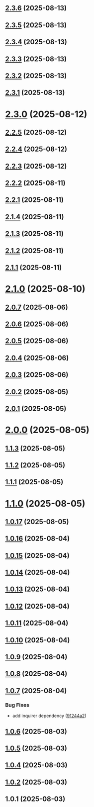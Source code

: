 ## [2.3.6](https://github.com/greenarmor/cli-boilerplate/compare/v2.3.5...v2.3.6) (2025-08-13)



## [2.3.5](https://github.com/greenarmor/cli-boilerplate/compare/v2.3.4...v2.3.5) (2025-08-13)



## [2.3.4](https://github.com/greenarmor/cli-boilerplate/compare/v2.3.3...v2.3.4) (2025-08-13)



## [2.3.3](https://github.com/greenarmor/cli-boilerplate/compare/v2.3.2...v2.3.3) (2025-08-13)



## [2.3.2](https://github.com/greenarmor/cli-boilerplate/compare/v2.3.1...v2.3.2) (2025-08-13)



## [2.3.1](https://github.com/greenarmor/cli-boilerplate/compare/v2.3.0...v2.3.1) (2025-08-13)



# [2.3.0](https://github.com/greenarmor/cli-boilerplate/compare/v2.2.5...v2.3.0) (2025-08-12)



## [2.2.5](https://github.com/greenarmor/cli-boilerplate/compare/v2.2.4...v2.2.5) (2025-08-12)



## [2.2.4](https://github.com/greenarmor/cli-boilerplate/compare/v2.2.3...v2.2.4) (2025-08-12)



## [2.2.3](https://github.com/greenarmor/cli-boilerplate/compare/v2.2.2...v2.2.3) (2025-08-12)



## [2.2.2](https://github.com/greenarmor/cli-boilerplate/compare/v2.2.1...v2.2.2) (2025-08-11)



## [2.2.1](https://github.com/greenarmor/cli-boilerplate/compare/v2.1.4...v2.2.1) (2025-08-11)



## [2.1.4](https://github.com/greenarmor/cli-boilerplate/compare/v2.1.3...v2.1.4) (2025-08-11)



## [2.1.3](https://github.com/greenarmor/cli-boilerplate/compare/v2.1.2...v2.1.3) (2025-08-11)



## [2.1.2](https://github.com/greenarmor/cli-boilerplate/compare/v2.1.1...v2.1.2) (2025-08-11)



## [2.1.1](https://github.com/greenarmor/cli-boilerplate/compare/v2.1.0...v2.1.1) (2025-08-11)



# [2.1.0](https://github.com/greenarmor/cli-boilerplate/compare/v2.0.7...v2.1.0) (2025-08-10)



## [2.0.7](https://github.com/greenarmor/cli-boilerplate/compare/v2.0.6...v2.0.7) (2025-08-06)



## [2.0.6](https://github.com/greenarmor/cli-boilerplate/compare/v2.0.5...v2.0.6) (2025-08-06)



## [2.0.5](https://github.com/greenarmor/cli-boilerplate/compare/v2.0.4...v2.0.5) (2025-08-06)



## [2.0.4](https://github.com/greenarmor/cli-boilerplate/compare/v2.0.3...v2.0.4) (2025-08-06)



## [2.0.3](https://github.com/greenarmor/cli-boilerplate/compare/v2.0.2...v2.0.3) (2025-08-06)



## [2.0.2](https://github.com/greenarmor/cli-boilerplate/compare/v2.0.1...v2.0.2) (2025-08-05)



## [2.0.1](https://github.com/greenarmor/cli-boilerplate/compare/v2.0.0...v2.0.1) (2025-08-05)



# [2.0.0](https://github.com/greenarmor/cli-boilerplate/compare/v1.1.3...v2.0.0) (2025-08-05)



## [1.1.3](https://github.com/greenarmor/cli-boilerplate/compare/v1.1.2...v1.1.3) (2025-08-05)



## [1.1.2](https://github.com/greenarmor/cli-boilerplate/compare/v1.1.1...v1.1.2) (2025-08-05)



## [1.1.1](https://github.com/greenarmor/cli-boilerplate/compare/v1.1.0...v1.1.1) (2025-08-05)



# [1.1.0](https://github.com/greenarmor/cli-boilerplate/compare/v1.0.17...v1.1.0) (2025-08-05)



## [1.0.17](https://github.com/greenarmor/cli-boilerplate/compare/v1.0.16...v1.0.17) (2025-08-05)



## [1.0.16](https://github.com/greenarmor/cli-boilerplate/compare/v1.0.15...v1.0.16) (2025-08-04)



## [1.0.15](https://github.com/greenarmor/cli-boilerplate/compare/v1.0.14...v1.0.15) (2025-08-04)



## [1.0.14](https://github.com/greenarmor/cli-boilerplate/compare/v1.0.13...v1.0.14) (2025-08-04)



## [1.0.13](https://github.com/greenarmor/cli-boilerplate/compare/v1.0.12...v1.0.13) (2025-08-04)



## [1.0.12](https://github.com/greenarmor/cli-boilerplate/compare/v1.0.11...v1.0.12) (2025-08-04)



## [1.0.11](https://github.com/greenarmor/cli-boilerplate/compare/v1.0.10...v1.0.11) (2025-08-04)



## [1.0.10](https://github.com/greenarmor/cli-boilerplate/compare/v1.0.9...v1.0.10) (2025-08-04)



## [1.0.9](https://github.com/greenarmor/cli-boilerplate/compare/v1.0.8...v1.0.9) (2025-08-04)



## [1.0.8](https://github.com/greenarmor/cli-boilerplate/compare/v1.0.7...v1.0.8) (2025-08-04)



## [1.0.7](https://github.com/greenarmor/cli-boilerplate/compare/v1.0.6...v1.0.7) (2025-08-04)


### Bug Fixes

* add inquirer dependency ([91244a2](https://github.com/greenarmor/cli-boilerplate/commit/91244a2ac7dffcf55b64cda7706948bc0555e2fc))



## [1.0.6](https://github.com/greenarmor/cli-boilerplate/compare/v1.0.5...v1.0.6) (2025-08-03)



## [1.0.5](https://github.com/greenarmor/cli-boilerplate/compare/v1.0.4...v1.0.5) (2025-08-03)



## [1.0.4](https://github.com/greenarmor/cli-boilerplate/compare/v1.0.2...v1.0.4) (2025-08-03)



## [1.0.2](https://github.com/greenarmor/cli-boilerplate/compare/v1.0.1...v1.0.2) (2025-08-03)



## 1.0.1 (2025-08-03)



